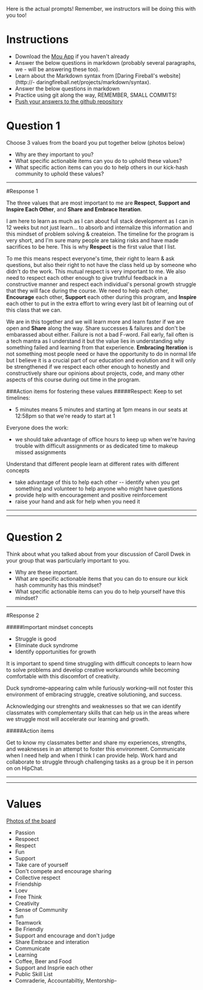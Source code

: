 Here is the actual prompts! Remember, we instructors will be doing this with you too!

# Instructions
- Download the [Mou App](http://mouapp.com/) if you haven't already
- Answer the below questions in markdown (probably several paragraphs, we - will be answering these too).
- Learn about the Markdown syntax from [Daring Fireball's website](http://- daringfireball.net/projects/markdown/syntax).
- Answer the below questions in markdown
- Practice using git along the way, REMEMBER, SMALL COMMITS!
- [Push your answers to the github repository](https://docs.google.com/spreadsheet/ccc?key=0AggpMwEqzvVzdGs2eThHNmhidnJUVkc4NWhVczQ0Wmc#gid=4)

# Question 1

Choose 3 values from the board you put together below (photos below)

- Why are they important to you?
- What specific actionable items can you do to uphold these values?
- What specific action items can you do to help others in our kick-hash community to uphold these values?

---
#Response 1

The three values that are most important to me are __Respect__,  __Support and Inspire Each Other__, and __Share and Embrace Iteration__.

I am here to learn as much as I can about full stack development as I can in 12 weeks but not just learn… to absorb and internalize this information and this mindset of problem solving & createion.  The timeline for the program is  very short, and I'm sure many people are taking risks and have made sacrifices to be here.  This is why __Respect__ is the first value that I list.  

To me this means respect everyone's time, their right to learn & ask questions, but also their right to not have the class held up by someone who didn't do the work.  This mutual respect is very important to me.  We also need to respect each other enough to give truthful feedback in a constructive manner and respect each individual's personal growth struggle that they will face during the course.  We need to help each other, __Encourage__ each other, __Support__ each other during this program, and __Inspire__ each other to put in the extra effort to wring every last bit of learning out of this class that we can.

We are in this together and we will learn more and learn faster if we are open and __Share__ along the way.  Share successes & failures and don't be embarassed about either.  Failure is not a bad F-word.  Fail early, fail often is a tech mantra as I understand it but the value lies in understanding why something failed and learning from that experience.  __Embracing Iteration__ is not something most people need or have the opportunity to do in normal life but I believe it is a crucial part of our education and evolution and it will only be strengthened if we respect each other enough to honestly and constructively share our opinions about projects, code, and many other aspects of this course during out time in the program.


###Action items for fostering these values
#####Respect:
Keep to set timelines:

- 5 minutes means 5 minutes and starting at 1pm means in our seats at 12:58pm so that we're ready to start at 1

Everyone does the work:

- we should take advantage of office hours to keep up when we're having trouble with difficult assignments or as dedicated time to makeup missed assignments 

Understand that different people learn at different rates with different concepts

- take advantage of this to help each other -- identify when you get something and volunteer to help anyone who might have questions
- provide help with encouragement and positive reinforcement
- raise your hand and ask for help when you need it



---
---
# Question 2

Think about what you talked about from your discussion of Caroll Dwek in your group that was particularly important to you.

- Why are these important.
- What are specific actionable items that you can do to ensure our kick hash community has this mindset?
- What specific actionable items can you do to help yourself have this mindset?

---
#Response 2

#####Important mindset concepts

- Struggle is good
- Eliminate duck syndrome
- Identify opportunities for growth

It is important to spend time struggling with difficult concepts to learn how to solve problems and develop creative workarounds while becoming comfortable with this discomfort of creativity.

Duck syndrome–appearing calm while furiously working–will not foster this environment of embracing struggle, creative solutioning, and success.

Acknowledging our strenghts and weaknesses so that we can identify classmates with complementary skills that can help us in the areas where we struggle most will accelerate our learning and growth.

#####Action items 

Get to know my classmates better and share my experiences, strengths, and weaknesses in an attempt to foster this environment.  Communicate when I need help and when I think I can provide help.  Work hard and collaborate to struggle through challenging tasks as a group be it in person on on HipChat.


---
---
# Values
[Photos of the board](http://imgur.com/a/kE2SL)
- Passion
- Respoect
- Respect
- Fun
- Support
- Take care of yourself
- Don't compete and encourage sharing
- Collective respect
- Friendship
- Loev
- Free Think
- Creativity
- Sense of Community
- fun
- Teamwork
- Be Friendly
- Support and encourage and don't judge
- Share Embrace and interation
- Communicate
- Learning
- Coffee, Beer and Food
- Support and Insprie each other
- Public Skill List
- Comraderie, Accountabiltiy, Mentorship- 